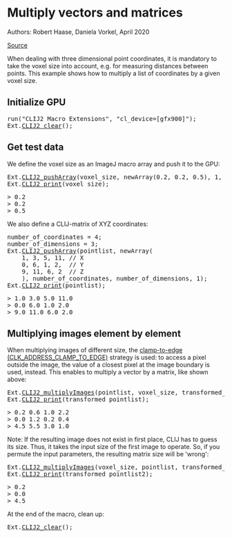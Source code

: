 

# Multiply vectors and matrices
Authors: Robert Haase, Daniela Vorkel, April 2020

[Source](https://github.com/clij/clij2-docs/tree/master/src/main/macro/anisotropic_coordinates.ijm)

When dealing with three dimensional point coordinates, it is mandatory to 
take the voxel size into account, e.g. for measuring distances between points.
This example shows how to multiply a list of coordinates by a given voxel size.

## Initialize GPU

<pre class="highlight">
run("CLIJ2 Macro Extensions", "cl_device=[gfx900]");
Ext.<a href="https://clij.github.io/clij2-docs/reference_clear">CLIJ2_clear</a>();
</pre>

## Get test data 
We define the voxel size as an ImageJ macro array and push it to the GPU:

<pre class="highlight">
Ext.<a href="https://clij.github.io/clij2-docs/reference_pushArray">CLIJ2_pushArray</a>(voxel_size, newArray(0.2, 0.2, 0.5), 1, 3, 1);
Ext.<a href="https://clij.github.io/clij2-docs/reference_print">CLIJ2_print</a>(voxel_size);
</pre>
<pre>
> 0.2
> 0.2
> 0.5
</pre>

We also define a CLIJ-matrix of XYZ coordinates:

<pre class="highlight">
number_of_coordinates = 4;
number_of_dimensions = 3;
Ext.<a href="https://clij.github.io/clij2-docs/reference_pushArray">CLIJ2_pushArray</a>(pointlist, newArray(
	1, 3, 5, 11, // X
	0, 6, 1, 2,  // Y
	9, 11, 6, 2  // Z
	), number_of_coordinates, number_of_dimensions, 1);
Ext.<a href="https://clij.github.io/clij2-docs/reference_print">CLIJ2_print</a>(pointlist);
</pre>
<pre>
> 1.0 3.0 5.0 11.0
> 0.0 6.0 1.0 2.0
> 9.0 11.0 6.0 2.0
</pre>

## Multiplying images element by element
When multiplying images of different size, the 
[clamp-to-edge (CLK_ADDRESS_CLAMP_TO_EDGE)](https://www.khronos.org/registry/OpenCL/sdk/1.2/docs/man/xhtml/sampler_t.html) 
strategy is used: to access a pixel outside the image, the value of a closest pixel at the image boundary is used, instead.
This enables to multiply a vector by a matrix, like shown above:

<pre class="highlight">
Ext.<a href="https://clij.github.io/clij2-docs/reference_multiplyImages">CLIJ2_multiplyImages</a>(pointlist, voxel_size, transformed_pointlist);
Ext.<a href="https://clij.github.io/clij2-docs/reference_print">CLIJ2_print</a>(transformed_pointlist);
</pre>
<pre>
> 0.2 0.6 1.0 2.2
> 0.0 1.2 0.2 0.4
> 4.5 5.5 3.0 1.0
</pre>

Note: If the resulting image does not exist in first place, CLIJ has to guess
its size. Thus, it takes the input size of the first image to operate. So, 
if you permute the input parameters, the resulting matrix size will be 'wrong':

<pre class="highlight">
Ext.<a href="https://clij.github.io/clij2-docs/reference_multiplyImages">CLIJ2_multiplyImages</a>(voxel_size, pointlist, transformed_pointlist2);
Ext.<a href="https://clij.github.io/clij2-docs/reference_print">CLIJ2_print</a>(transformed_pointlist2);
</pre>
<pre>
> 0.2
> 0.0
> 4.5
</pre>

At the end of the macro, clean up:

<pre class="highlight">
Ext.<a href="https://clij.github.io/clij2-docs/reference_clear">CLIJ2_clear</a>();

</pre>




